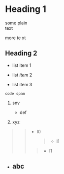 Heading 1
===
some
plain  
text

more te
xt

##     Heading 2

* list item 1

* list *item* 2

*    list item 3

``code span``

1. snv

   * def
2. xyz

> > * l0
> >
> >   > * l1
> > > * l1

* abc
  ---------
